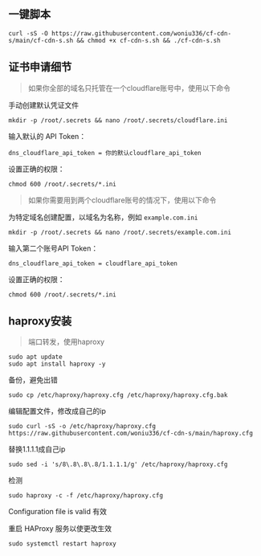 ## 一键脚本

```
curl -sS -O https://raw.githubusercontent.com/woniu336/cf-cdn-s/main/cf-cdn-s.sh && chmod +x cf-cdn-s.sh && ./cf-cdn-s.sh
```




## 证书申请细节

> 如果你全部的域名只托管在一个cloudflare账号中，使用以下命令


手动创建默认凭证文件

```
mkdir -p /root/.secrets && nano /root/.secrets/cloudflare.ini
```

输入默认的 API Token：

```
dns_cloudflare_api_token = 你的默认cloudflare_api_token
```


设置正确的权限：

```
chmod 600 /root/.secrets/*.ini
```


> 如果你需要用到两个cloudflare账号的情况下，使用以下命令


为特定域名创建配置，以域名为名称，例如 `example.com.ini`

```
mkdir -p /root/.secrets && nano /root/.secrets/example.com.ini
```

输入第二个账号API Token：

```
dns_cloudflare_api_token = cloudflare_api_token
```

设置正确的权限：

```
chmod 600 /root/.secrets/*.ini
```

## haproxy安装

> 端口转发，使用haproxy

```
sudo apt update
sudo apt install haproxy -y
```

备份，避免出错

```
sudo cp /etc/haproxy/haproxy.cfg /etc/haproxy/haproxy.cfg.bak
```


编辑配置文件，修改成自己的ip

```
sudo curl -sS -o /etc/haproxy/haproxy.cfg https://raw.githubusercontent.com/woniu336/cf-cdn-s/main/haproxy.cfg
```

替换1.1.1.1成自己ip

```
sudo sed -i 's/8\.8\.8\.8/1.1.1.1/g' /etc/haproxy/haproxy.cfg
```

检测

```
sudo haproxy -c -f /etc/haproxy/haproxy.cfg
```

Configuration file is valid 有效


重启 HAProxy 服务以使更改生效

```
sudo systemctl restart haproxy
```




